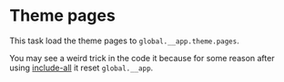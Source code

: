 # Theme pages

This task load the theme pages to `global.__app.theme.pages`.

You may see a weird trick in the code it because for some reason after using [include-all](https://www.npmjs.com/package/include-all) it reset `global.__app`.
